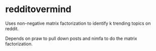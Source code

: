 redditovermind
==============

Uses non-negative matrix factorization to identify k trending topics on reddit.

Depends on praw to pull down posts and nimfa to do the matrix factorization.

